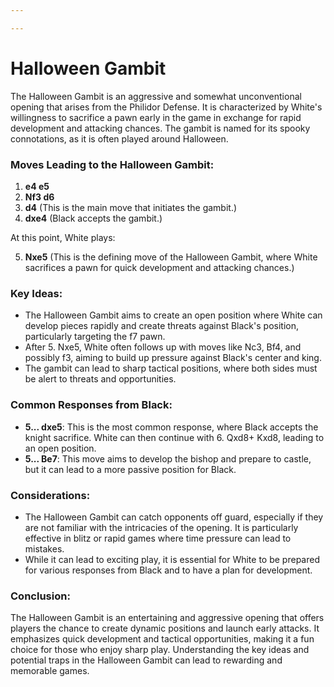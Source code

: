 ```yaml
---

---
```

# Halloween Gambit

The Halloween Gambit is an aggressive and somewhat unconventional opening that arises from the Philidor Defense. It is characterized by White's willingness to sacrifice a pawn early in the game in exchange for rapid development and attacking chances. The gambit is named for its spooky connotations, as it is often played around Halloween.

### Moves Leading to the Halloween Gambit:

1. **e4 e5**
2. **Nf3 d6**
3. **d4** (This is the main move that initiates the gambit.)
4. **dxe4** (Black accepts the gambit.)

At this point, White plays:

5. **Nxe5** (This is the defining move of the Halloween Gambit, where White sacrifices a pawn for quick development and attacking chances.)

### Key Ideas:

- The Halloween Gambit aims to create an open position where White can develop pieces rapidly and create threats against Black's position, particularly targeting the f7 pawn.
- After 5. Nxe5, White often follows up with moves like Nc3, Bf4, and possibly f3, aiming to build up pressure against Black's center and king.
- The gambit can lead to sharp tactical positions, where both sides must be alert to threats and opportunities.

### Common Responses from Black:

- **5... dxe5**: This is the most common response, where Black accepts the knight sacrifice. White can then continue with 6. Qxd8+ Kxd8, leading to an open position.
- **5... Be7**: This move aims to develop the bishop and prepare to castle, but it can lead to a more passive position for Black.

### Considerations:

- The Halloween Gambit can catch opponents off guard, especially if they are not familiar with the intricacies of the opening. It is particularly effective in blitz or rapid games where time pressure can lead to mistakes.
- While it can lead to exciting play, it is essential for White to be prepared for various responses from Black and to have a plan for development.

### Conclusion:

The Halloween Gambit is an entertaining and aggressive opening that offers players the chance to create dynamic positions and launch early attacks. It emphasizes quick development and tactical opportunities, making it a fun choice for those who enjoy sharp play. Understanding the key ideas and potential traps in the Halloween Gambit can lead to rewarding and memorable games.